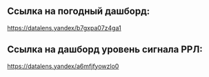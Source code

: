 ## Ссылка на погодный дашборд:
https://datalens.yandex/b7gxpa07z4ga1

## Ссылка на дашборд уровень сигнала РРЛ:
https://datalens.yandex/a6mfjfyowzlo0
